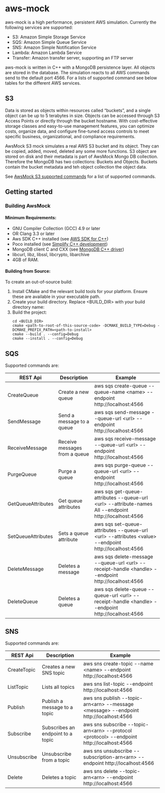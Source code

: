# aws-mock

aws-mock is a high performance, persistent AWS simulation. Currently the following services are supported: 

- S3: Amazon Simple Storage Service
- SQS: Amazon Simple Queue Service
- SNS: Amazon Simple Notification Service
- Lambda: Amazon Lambda Service
- Transfer: Amazon transfer server, supporting an FTP server

aws-mock is written in C++ with a MongoDB persistence layer. All objects are stored in the database. The simulation 
reacts to all AWS commands send to the default port 4566. For a lists of supported command see below tables for the 
different AWS services.

## S3

Data is stored as objects within resources called “buckets”, and a single object can be up to 5 terabytes in size. 
Objects can be accessed through S3 Access Points or directly through the bucket hostname. With cost-effective storage 
classes and easy-to-use management features, you can optimize costs, organize data, and configure fine-tuned access 
controls to meet specific business, organizational, and compliance requirements.

AwsMock S3 mock simulates a real AWS S3 bucket and its object. They can be copied, added, moved, deleted any some more 
functions. S3 object are stored on disk and their metadata is part of AwsMock Mongo DB collection. Therefore the MongoDB 
has two collections: Buckets and Objects. Buckets contain the bucket metadata and teh object collection the object data.

See [AwsMock S3 supported commands](docs/S3/S3Functions.md) for a list of supported commands.

## Getting started

### Building AwsMock

#### Minimum Requirements:
 
 - GNU Compiler Collection (GCC) 4.9 or later
 - OR Clang 3.3 or later
 - Aws SDK C++ installed (see [AWS SDK for C++](https://pocoproject.org/))
 - Poco installed (see [Simplify C++ development](https://pocoproject.org/))
 - MongoDB client C and CXX (see [MongoDB C++ driver](https://www.mongodb.com/docs/drivers/cxx/))
 - libcurl, libz, libssl, libcrypto, libarchive
 - 4GB of RAM.

#### Building from Source:
To create an out-of-source build:

 1. Install CMake and the relevant build tools for your platform. Ensure these are available in your executable path.
 2. Create your build directory. Replace <BUILD_DIR> with your build directory name:
 3. Build the project:
    ```
    cd <BUILD_DIR>
    cmake <path-to-root-of-this-source-code> -DCMAKE_BUILD_TYPE=Debug -DCMAKE_PREFIX_PATH=<path-to-install>
    cmake --build . --config=Debug
    cmake --install . --config=Debug
    ```
    
## SQS

Supported commands are:

| REST Api           | Description                   | Example                                                                                                              |
|--------------------|-------------------------------|----------------------------------------------------------------------------------------------------------------------|
| CreateQueue        | Create a new queue            | aws sqs create-queue --queue-name &lt;name&gt; --endpoint http://localhost:4566                                      |
| SendMessage        | Send a message to a queue     | aws sqs send-message --queue-url &lt;url&gt; --endpoint http://localhost:4566                                        |
| ReceiveMessage     | Receive messages from a queue | aws sqs receive-message --queue-url &lt;url&gt; --endpoint http://localhost:4566                                     |
| PurgeQueue         | Purge a queue                 | aws sqs purge-queue --queue-url &lt;url&gt; --endpoint http://localhost:4566                                         |
| GetQueueAttributes | Get queue attributes          | aws sqs get-queue-attributes --queue-url &lt;url&gt; --attribute-names All --endpoint http://localhost:4566          |
| SetQueueAttributes | Sets a queue attribute        | aws sqs set-queue-attributes --queue-url &lt;url&gt; --attributes &lt;value&gt; --endpoint http://localhost:4566     |
| DeleteMessage      | Deletes a message             | aws sqs delete-message --queue-url &lt;url&gt; --receipt-handle &lt;handle&gt; --endpoint http://localhost:4566      |
| DeleteQueue        | Deletes a queue               | aws sqs delete-queue --queue-url &lt;url&gt; --receipt-handle &lt;handle&gt; --endpoint http://localhost:4566 |

## SNS

Supported commands are:

| REST Api    | Description                       | Example                                                                                                     |
|-------------|-----------------------------------|-------------------------------------------------------------------------------------------------------------|
| CreateTopic | Creates a new SNS topic           | aws sns create-topic --name &lt;name&gt; --endpoint http://localhost:4566                                   |
| ListTopic   | Lists all topics                  | aws sns list-topic --endpoint http://localhost:4566                                                         | 
| Publish     | Publish a message to a topic      | aws sns publish --topic-arn&lt;arn&gt; --message &lt;message&gt; --endpoint http://localhost:4566           |
| Subscribe   | Subscribes an endpoint to a topic | aws sns subscribe --topic-arn&lt;arn&gt; --protocol &lt;protocol&gt; --endpoint http://localhost:4566       |
| Unsubscribe | Unsubscribe from a topic          | aws sns unsubscribe --subscription-arn&lt;arn&gt; --endpoint http://localhost:4566                          |
| Delete      | Deletes a topic                   | aws sns delete --topic-arn&lt;arn&gt; --endpoint http://localhost:4566 |

